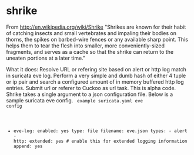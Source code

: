 shrike
======
From http://en.wikipedia.org/wiki/Shrike
"Shrikes are known for their habit of catching insects and small vertebrates and impaling their bodies on thorns, the spikes on barbed-wire fences or any available sharp point. This helps them to tear the flesh into smaller, more conveniently-sized fragments, and serves as a cache so that the shrike can return to the uneaten portions at a later time."

What it does:
Resolve URL or refering site based on alert or http log match in suricata eve log. Perform a very simple and dumb hash of either 4 tuple or ip pair and search a configured amount of in memory buffered http log entries. Submit url or referer to Cuckoo as url task. This is alpha code. Shrike takes a single argument to a json configuration file. Below is a sample suricata eve config. 
<code>
example suricata.yaml eve config 
  - eve-log:
      enabled: yes
      type: file
      filename: eve.json
      types:
        - alert
        - http:
            extended: yes     # enable this for extended logging information
      append: yes
</code>
